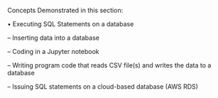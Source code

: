 Concepts Demonstrated in this section:


• Executing SQL Statements on a database


– Inserting data into a database


– Coding in a Jupyter notebook


– Writing program code that reads CSV file(s) and writes the data to a database


– Issuing SQL statements on a cloud-based database (AWS RDS)
